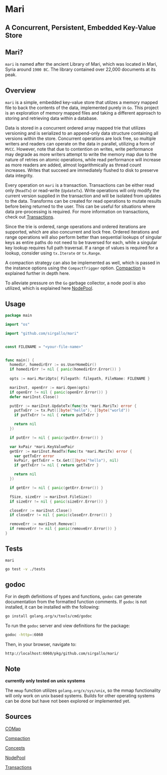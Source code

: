 # Mari

## A Concurrent, Persistent, Embedded Key-Value Store


## Mari?

`mari` is named after the ancient Library of Mari, which was located in Mari, Syria around `1900 BC`. The library contained over 22,000 documents at its peak. 


## Overview 

`mari` is a simple, embedded key-value store that utilzes a memory mapped file to back the contents of the data, implemented purely in `Go`. This project is an exploration of memory mapped files and taking a different approach to storing and retrieving data within a database.

Data is stored in a concurrent ordered array mapped trie that utilizes versioning and is serialized to an append-only data structure containing all versions within the store. Concurrent operations are lock free, so multiple writers and readers can operate on the data in parallel, utilizing a form of `MVCC`. However, note that due to contention on writes, write performance may degrade as more writers attempt to write the memory map due to the nature of retries on atomic operations, while read performance will increase as more readers are added, almost logarithmically as thread count increases. Writes that succeed are immediately flushed to disk to preserve data integrity. 

Every operation on `mari` is a transaction. Transactions can be either read only (`ReadTx`) or read-write (`UpdateTx`). Write operations will only modify the current version supplied in the transaction and will be isolated from updates to the data. Transforms can be created for read operations to mutate results before being returned to the user. This can be useful for situations where data pre-processing is required. For more information on transactions, check out [Transactions](./docs/Transactions.md).

Since the trie is ordered, range operations and ordered iterations are supported, which are also concurrent and lock free. Ordered iterations and range operations will also perform better than sequential lookups of singular keys as entire paths do not need to be traversed for each, while a singular key lookup requires full path traversal. If a range of values is required for a lookup, consider using `tx.Iterate` or `tx.Range`.

A compaction strategy can also be implemented as well, which is passed in the instance options using the `CompactTrigger` option. [Compaction](./docs/Compaction.md) is explained further in depth here.

To alleviate pressure on the `Go` garbage collector, a node pool is also utilized, which is explained here [NodePool](./docs/NodePool.md).


## Usage

```go
package main

import "os"

import "github.com/sirgallo/mari"


const FILENAME = "<your-file-name>"


func main() {
  homedir, homedirErr := os.UserHomeDir()
  if homedirErr != nil { panic(homedirErr.Error()) }
  
  opts := mari.MariOpts{ Filepath: filepath, FileName: FILENAME }

  mariInst, openErr := mari.Open(opts)
  if openErr != nil { panic(openErr.Error()) }
  defer mariInst.Close()

  putErr := mariInst.UpdateTx(func(tx *mari.MariTx) error {
    putTxErr := tx.Put([]byte("hello"), []byte("world"))
    if putTxErr != nil { return putTxErr }

    return nil
  })

  if putErr != nil { panic(putErr.Error()) }

  var kvPair *mari.KeyValuePair
  getErr := mariInst.ReadTx(func(tx *mari.MariTx) error {
    var getTxErr error
    kvPair, getTxErr = tx.Get([]byte("hello"), nil)
    if getTxErr != nil { return getTxErr }

    return nil
  })

  if getErr != nil { panic(getErr.Error()) }

  fSize, sizeErr := mariInst.FileSize()
  if sizeErr != nil { panic(sizeErr.Error()) }

  closeErr := mariInst.Close()
  if closeErr != nil { panic(closeErr.Error()) }

  removeErr := mariInst.Remove()
  if removeErr != nil { panic(removeErr.Error()) }
}
```


## Tests

`mari`
```bash
go test -v ./tests
```


## godoc

For in depth definitions of types and functions, `godoc` can generate documentation from the formatted function comments. If `godoc` is not installed, it can be installed with the following:
```bash
go install golang.org/x/tools/cmd/godoc
```

To run the `godoc` server and view definitions for the package:
```bash
godoc -http=:6060
```

Then, in your browser, navigate to:
```
http://localhost:6060/pkg/github.com/sirgallo/mari/
```


## Note

**currently only tested on unix systems**

The `mmap` function utilizes `golang.org/x/sys/unix`, so the mmap functionality will only work on unix based systems. Builds for other operating systems can be done but have not been explored or implemented yet.


## Sources

[COMap](./docs/COMap.md)

[Compaction](./docs/Compaction.md)

[Concepts](./docs/Concepts.md)

[NodePool](./docs/NodePool.md)

[Transactions](./docs/Transactions.md)